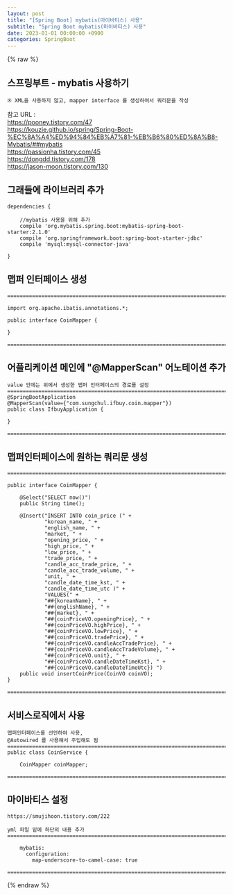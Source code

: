```yaml
---
layout: post
title: "[Spring Boot] mybatis(마이바티스) 사용"
subtitle: "Spring Boot mybatis(마이바티스) 사용"
date: 2023-01-01 00:00:00 +0900
categories: SpringBoot
---
```

{% raw %}
## 스프링부트 - mybatis 사용하기  
	※ XML을 사용하지 않고, mapper interface 를 생성하여서 쿼리문을 작성  
  
참고 URL :  
	https://pooney.tistory.com/47  
	https://kouzie.github.io/spring/Spring-Boot-%EC%8A%A4%ED%94%84%EB%A7%81-%EB%B6%80%ED%8A%B8-Mybatis/##mybatis  
	https://passionha.tistory.com/45  
	https://dongdd.tistory.com/178  
	https://jason-moon.tistory.com/130  
  
## 그래들에 라이브러리 추가  
  
	dependencies {  
  
		//mybatis 사용을 위해 추가  
		compile 'org.mybatis.spring.boot:mybatis-spring-boot-starter:2.1.0'  
		compile 'org.springframework.boot:spring-boot-starter-jdbc'  
		compile 'mysql:mysql-connector-java'  
  
	}  
  
## 맵퍼 인터페이스 생성  
  
	=================================================================================================================  
  
	import org.apache.ibatis.annotations.*;  
  
	public interface CoinMapper {  
  
	}  
  
	=================================================================================================================  
  
## 어플리케이션 메인에 "@MapperScan" 어노테이션 추가  
	value 안에는 위에서 생성한 맵퍼 인터페이스의 경로를 설정  
	=================================================================================================================  
	@SpringBootApplication  
	@MapperScan(value={"com.sungchul.ifbuy.coin.mapper"})  
	public class IfbuyApplication {  
  
	}  
  
	=================================================================================================================  
  
## 맵퍼인터페이스에 원하는 쿼리문 생성  
  
	=================================================================================================================  
  
	public interface CoinMapper {  
  
		@Select("SELECT now()")  
		public String time();  
  
		@Insert("INSERT INTO coin_price (" +  
				"korean_name, " +  
				"english_name, " +  
				"market, " +  
				"opening_price, " +  
				"high_price, " +  
				"low_price, " +  
				"trade_price, " +  
				"candle_acc_trade_price, " +  
				"candle_acc_trade_volume, " +  
				"unit, " +  
				"candle_date_time_kst, " +  
				"candle_date_time_utc )" +  
				"VALUES(" +  
				"##{koreanName}, " +  
				"##{englishName}, " +  
				"##{market}, " +  
				"##{coinPriceVO.openingPrice}, " +  
				"##{coinPriceVO.highPrice}, " +  
				"##{coinPriceVO.lowPrice}, " +  
				"##{coinPriceVO.tradePrice}, " +  
				"##{coinPriceVO.candleAccTradePrice}, " +  
				"##{coinPriceVO.candleAccTradeVolume}, " +  
				"##{coinPriceVO.unit}, " +  
				"##{coinPriceVO.candleDateTimeKst}, " +  
				"##{coinPriceVO.candleDateTimeUtc}) ")  
		public void insertCoinPrice(CoinVO coinVO);  
	}  
  
	=================================================================================================================  
  
## 서비스로직에서 사용  
  
	맵퍼인터페이스를 선언하여 사용,  
	@Autowired 를 사용해서 주입해도 됨  
	=================================================================================================================  
	public class CoinService {  
  
		CoinMapper coinMapper;  
  
	=================================================================================================================  
  
## 마이바티스 설정  
	https://smujihoon.tistory.com/222  
  
	yml 파일 밑에 하단의 내용 추가  
	=================================================================================================================  
  
		mybatis:  
		  configuration:  
			map-underscore-to-camel-case: true  
  
	=================================================================================================================  
  
       

{% endraw %}
